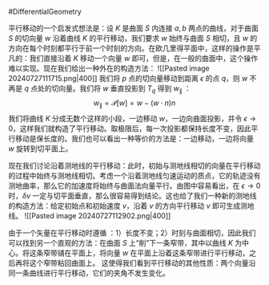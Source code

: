 #DifferentialGeometry 

平行移动的一个启发式想法是：设 $K$ 是曲面 $S$ 内连接 $a,b$ 两点的曲线，对于曲面 $S$ 的切向量 $w$ 沿着曲线 $K$ 的平行移动，我们要求 $w$ 始终与曲面 $S$ 相切，且 $w$ 的方向在每个时刻都平行于前一个时刻的方向。在欧几里得平面中，这样的操作是平凡的：我们直接沿着 $K$ 移动一个向量 $w$ 即可，但是，在一般的曲面中，这个操作难以实现。现在我们给出一种外在的构造方法：
![[Pasted image 20240727111715.png|400]]
我们将 $p$ 点的切向量移动到距离 $\epsilon$ 的点 $q$，则 $w$ 不再是 $q$ 点处的切向量。我们将 $w$ 垂直投影到 $T_{q}$ 得到 $w_{\parallel}$ ：
$$
w_{\parallel} = \mathcal{P}[w] = w - (w \cdot n) n 
$$
我们将曲线 $K$ 分成无数个这样的小段，一边移动 $w$，一边向曲面投影，并令 $\epsilon \rightarrow 0$，这样我们就构造了平行移动。取极限后，每一次投影都保持长度不变，因此平行移动是保长度的。我们也可以看出一种等价的方法是：一边移动，一边将向量 $w$ 旋转到切平面上。

现在我们讨论沿着测地线的平行移动：此时，初始与测地线相切的向量在平行移动的过程中始终与测地线相切。考虑一个沿着测地线匀速运动的质点，它的轨迹没有测地曲率，那么它的加速度将始终与曲面法向量平行。由图中容易看出，在 $\epsilon \rightarrow 0$ 时，$\delta v$ 一定与切平面垂直，那么很容易得到结论。这也给了我们一种新的测地线的构造方法：给定初始点和初始速度 $v$，沿着 $v$ 的方向平行移动 $v$ 即可生成测地线。
![[Pasted image 20240727112902.png|400]]

由于一个矢量在平行移动时遵循 ：1）长度不变；2）时刻与曲面相切，因此我们可以找到另一个直观的方法：在曲面 $S$ 上“削”下一条窄带，其中以曲线 $K$ 为中心。将这条窄带铺在平面上，将向量 $w$ 在平面上沿着这条窄带进行平行移动，之后再将这个窄带粘回曲面上。
这使得我们看到平行移动的其他性质：两个向量沿同一条曲线进行平行移动，它们的夹角不发生变化。
